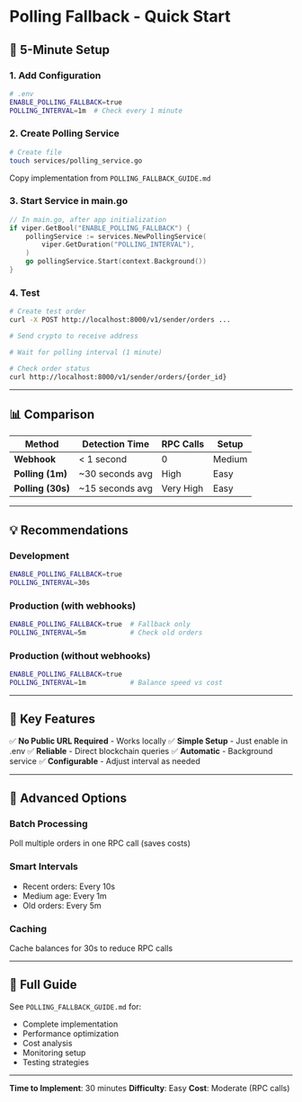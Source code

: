# Polling Fallback - Quick Start

## 🚀 5-Minute Setup

### 1. Add Configuration
```bash
# .env
ENABLE_POLLING_FALLBACK=true
POLLING_INTERVAL=1m  # Check every 1 minute
```

### 2. Create Polling Service
```bash
# Create file
touch services/polling_service.go
```

Copy implementation from `POLLING_FALLBACK_GUIDE.md`

### 3. Start Service in main.go
```go
// In main.go, after app initialization
if viper.GetBool("ENABLE_POLLING_FALLBACK") {
    pollingService := services.NewPollingService(
        viper.GetDuration("POLLING_INTERVAL"),
    )
    go pollingService.Start(context.Background())
}
```

### 4. Test
```bash
# Create test order
curl -X POST http://localhost:8000/v1/sender/orders ...

# Send crypto to receive address

# Wait for polling interval (1 minute)

# Check order status
curl http://localhost:8000/v1/sender/orders/{order_id}
```

---

## 📊 Comparison

| Method | Detection Time | RPC Calls | Setup |
|--------|---------------|-----------|-------|
| **Webhook** | < 1 second | 0 | Medium |
| **Polling (1m)** | ~30 seconds avg | High | Easy |
| **Polling (30s)** | ~15 seconds avg | Very High | Easy |

---

## 💡 Recommendations

### Development
```bash
ENABLE_POLLING_FALLBACK=true
POLLING_INTERVAL=30s
```

### Production (with webhooks)
```bash
ENABLE_POLLING_FALLBACK=true  # Fallback only
POLLING_INTERVAL=5m           # Check old orders
```

### Production (without webhooks)
```bash
ENABLE_POLLING_FALLBACK=true
POLLING_INTERVAL=1m           # Balance speed vs cost
```

---

## 🎯 Key Features

✅ **No Public URL Required** - Works locally
✅ **Simple Setup** - Just enable in .env
✅ **Reliable** - Direct blockchain queries
✅ **Automatic** - Background service
✅ **Configurable** - Adjust interval as needed

---

## 🔧 Advanced Options

### Batch Processing
Poll multiple orders in one RPC call (saves costs)

### Smart Intervals
- Recent orders: Every 10s
- Medium age: Every 1m
- Old orders: Every 5m

### Caching
Cache balances for 30s to reduce RPC calls

---

## 📝 Full Guide

See `POLLING_FALLBACK_GUIDE.md` for:
- Complete implementation
- Performance optimization
- Cost analysis
- Monitoring setup
- Testing strategies

---

**Time to Implement**: 30 minutes
**Difficulty**: Easy
**Cost**: Moderate (RPC calls)
